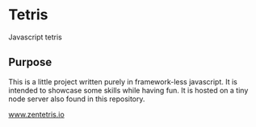 # Tetris
Javascript tetris

## Purpose
This is a little project written purely in framework-less javascript. It is intended to showcase some skills while having fun. It is hosted on a tiny node server also found in this repository.

www.zentetris.io
